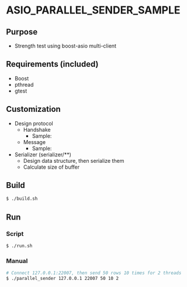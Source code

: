 # ASIO_PARALLEL_SENDER_SAMPLE

## Purpose
* Strength test using boost-asio multi-client

## Requirements (included)
* Boost
* pthread
* gtest

## Customization
* Design protocol
  * Handshake
    * Sample:
  * Message
    * Sample:
* Serializer (serializer/**)
  * Design data structure, then serialize them
  * Calculate size of buffer


## Build
```sh
$ ./build.sh
```

## Run
### Script
```sh
$ ./run.sh
```
### Manual
```sh
# Connect 127.0.0.1:22007, then send 50 rows 10 times for 2 threads
$ ./parallel_sender 127.0.0.1 22007 50 10 2
```

